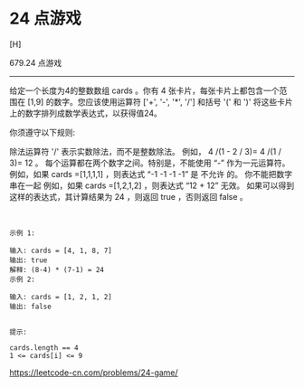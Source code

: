 # 24 点游戏

[H]

679.24 点游戏

---
给定一个长度为4的整数数组 cards 。你有 4 张卡片，每张卡片上都包含一个范围在 [1,9] 的数字。您应该使用运算符 ['+', '-', '*', '/'] 和括号 '(' 和 ')' 将这些卡片上的数字排列成数学表达式，以获得值24。

你须遵守以下规则:

除法运算符 '/' 表示实数除法，而不是整数除法。
例如， 4 /(1 - 2 / 3)= 4 /(1 / 3)= 12 。
每个运算都在两个数字之间。特别是，不能使用 “-” 作为一元运算符。
例如，如果 cards =[1,1,1,1] ，则表达式 “-1 -1 -1 -1” 是 不允许 的。
你不能把数字串在一起
例如，如果 cards =[1,2,1,2] ，则表达式 “12 + 12” 无效。
如果可以得到这样的表达式，其计算结果为 24 ，则返回 true ，否则返回 false 。

 
```
示例 1:

输入: cards = [4, 1, 8, 7]
输出: true
解释: (8-4) * (7-1) = 24
示例 2:

输入: cards = [1, 2, 1, 2]
输出: false
 

提示:

cards.length == 4
1 <= cards[i] <= 9
```


https://leetcode-cn.com/problems/24-game/
